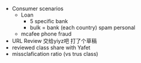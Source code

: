 - Consumer scenarios
	- Loan
		- 5 specific bank
		- bulk = bank (each country) spam  personal
	- mcafee phone fraud
- URL Review 交给yiyz吧 打了个草稿
- reviewed class share with Yafet
- missclafication ratio (vs trus class)